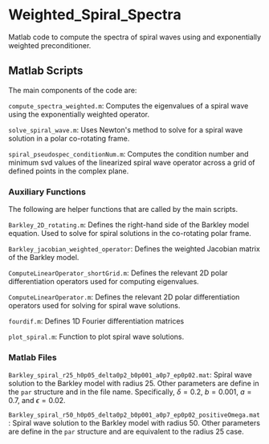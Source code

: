# Weighted_Spiral_Spectra

Matlab code to compute the spectra of spiral waves using and exponentially weighted preconditioner.


## Matlab Scripts
The main components of the code are:

``compute_spectra_weighted.m``: Computes the eigenvalues of a spiral wave using the exponentially weighted operator. 

``solve_spiral_wave.m``: Uses Newton's method to solve for a spiral wave solution in a polar co-rotating frame. 

``spiral_pseudospec_conditionNum.m``: Computes the condition number and minimum svd values of the linearized spiral wave operator across a grid of defined points in the complex plane.


### Auxiliary Functions
The following are helper functions that are called by the main scripts.

``Barkley_2D_rotating.m``: Defines the right-hand side of the Barkley model equation. Used to solve for spiral solutions in the co-rotating polar frame.

``Barkley_jacobian_weighted_operator``: Defines the weighted Jacobian matrix of the Barkley model.

``ComputeLinearOperator_shortGrid.m``: Defines the relevant 2D polar differentiation operators used for computing eigenvalues. 

``ComputeLinearOperator.m``: Defines the relevant 2D polar differentiation operators used for solving for spiral wave solutions.

``fourdif.m``: Defines 1D Fourier differentiation matrices

``plot_spiral.m``: Function to plot spiral wave solutions.


### Matlab Files
``Barkley_spiral_r25_h0p05_delta0p2_b0p001_a0p7_ep0p02.mat``: Spiral wave solution to the Barkley model with radius 25. Other parameters are define in the ``par`` structure and in the file name. Specifically, $\delta = 0.2$, $b = 0.001$, $a = 0.7$, and $\epsilon = 0.02$. 

``Barkley_spiral_r50_h0p05_delta0p2_b0p001_a0p7_ep0p02_positiveOmega.mat``: Spiral wave solution to the Barkley model with radius 50. Other parameters are define in the ``par`` structure and are equivalent to the radius 25 case.


